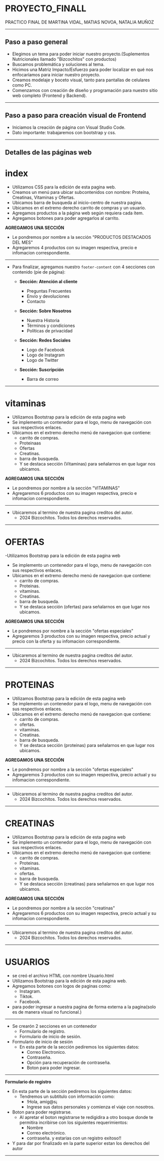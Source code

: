 # PROYECTO_FINALL
PRACTICO FINAL DE MARTINA VIDAL, MATIAS NOVOA, NATALIA MUÑOZ

---

## Paso a paso general

- Elegimos un tema para poder iniciar nuestro proyecto.(Suplementos Nutricionales llamado "Bizcochitos" con productos)
- Buscamos problemática y soluciones al tema.
- Hicimos una Matriz Impacto/Esfuerzo para poder localizar en qué nos enfocaríamos para iniciar nuestro proyecto.
- Creamos modelaje y boceto visual, tanto para pantallas de celulares como PC.
- Comenzamos con creación de diseño y programación para nuestro sitio web completo (Frontend y Backend).

---

## Paso a paso para creación visual de Frontend

- Iniciamos la creación de página con Visual Studio Code.
- Dato importante: trabajaremos con bootstrap y css.
------

## Detalles de las páginas web

# index
-  Utilizamos CSS para la edición de esta pagina web.
- Creamos un menú para ubicar subcontenidos con nombre: Proteína, Creatinas, Vitaminas y Ofertas.
- Ubicamos barra de busqueda al inicio-centro de nuestra pagina.
- Ubicamos en el extremo derecho carrito de compras y un usuario.
- Agregamos productos a la página web según requiera cada ítem.
- Agregamos botones para poder agregarlos al carrito.

**AGREGAMOS UNA SECCIÓN**
   - Le pondremos por nombre a la sección "PRODUCTOS DESTACADOS DEL MES"
   - Agregaremos 4 productos con su imagen respectiva, precio e infomacion correspondiente.
   --------

- Para finalizar, agregamos nuestro `footer-content` con 4 secciones con contenido (pie de página):

  - **Sección: Atención al cliente**
    - Preguntas Frecuentes
    - Envío y devoluciones
    - Contacto

  - **Sección: Sobre Nosotros**
    - Nuestra Historia
    - Términos y condiciones
    - Políticas de privacidad

  - **Sección: Redes Sociales**
    - Logo de Facebook
    - Logo de Instagram
    - Logo de Twitter

  - **Sección: Suscripción**
    - Barra de correo

---

# vitaminas
- Utilizamos Bootstrap para la edición de esta pagina web
- Se implemento un contenedor para el logo, menu de navegación con sus respectivos enlaces.
- Ubicamos en el extremo derecho menú de navegacion que contiene:
    - carrito de compras.
    - Proteinaas
    - Ofertas
    - Creatinas.
    - barra de busqueda.
    - Y se destaca sección (Vitaminas) para señalarnos en que lugar nos ubicamos.

**AGREGAMOS UNA SECCIÓN**
  - Le pondremos por nombre a la sección "VITAMINAS"
   - Agregaremos 6 productos con su imagen respectiva, precio e        infomacion correspondiente.
   -------
- Ubicaremos al termino de nuestra pagina creditos del autor.
   - 2024 Bizcochitos. Todos los derechos reservados.
----------

# OFERTAS
-Utilizamos Bootstrap para la edición de esta pagina web
- Se implemento un contenedor para el logo, menu de navegación con sus respectivos enlaces.
- Ubicamos en el extremo derecho menú de navegacion que contiene:
    - carrito de compras.
    - Proteinas.
    - vitaminas.
    - Creatinas.
    - barra de busqueda.
    - Y se destaca sección (ofertas) para señalarnos en que lugar nos ubicamos.

**AGREGAMOS UNA SECCIÓN**
  - Le pondremos por nombre a la sección "ofertas especiales"
   - Agregaremos 3 productos con su imagen respectiva, precio actual y precio con la oferta y su infomacion correspondiente.
  ----
- Ubicaremos al termino de nuestra pagina creditos del autor.
   - 2024 Bizcochitos. Todos los derechos reservados.

------

# PROTEINAS
- Utilizamos Bootstrap para la edición de esta pagina web
- Se implemento un contenedor para el logo, menu de navegación con sus respectivos enlaces.
- Ubicamos en el extremo derecho menú de navegacion que contiene:
    - carrito de compras.
    - ofertas.
    - vitaminas.
    - Creatinas.
    - barra de busqueda.
    - Y se destaca sección (proteinas) para señalarnos en que lugar nos ubicamos.

**AGREGAMOS UNA SECCIÓN**
  - Le pondremos por nombre a la sección "ofertas especiales"
   - Agregaremos 3 productos con su imagen respectiva, precio actual y su infomacion correspondiente.
   -------
- Ubicaremos al termino de nuestra pagina creditos del autor.
   - 2024 Bizcochitos. Todos los derechos reservados.

-------

# CREATINAS

- Utilizamos Bootstrap para la edición de esta pagina web
- Se implemento un contenedor para el logo, menu de navegación con sus respectivos enlaces.
- Ubicamos en el extremo derecho menú de navegacion que contiene:
    - carrito de compras.
    - Proteinas.
    - vitaminas.
    - ofertas.
    - barra de busqueda.
    - Y se destaca sección (creatinas) para señalarnos en que lugar nos ubicamos.

**AGREGAMOS UNA SECCIÓN**
  - Le pondremos por nombre a la sección "creatinas"
   - Agregaremos 6 productos con su imagen respectiva, precio actual y su infomacion correspondiente.
   -------
- Ubicaremos al termino de nuestra pagina creditos del autor.
   - 2024 Bizcochitos. Todos los derechos reservados.

------


# USUARIOS
- se creó el archivo HTML con nombre Usuario.html
- Utilizamos Bootstrap para la edición de esta pagina web.
- Agregamos botones con logos de paginas como: 
    - Instagram.
    - Tiktok.
    - Facebook.
- para poder ingresar a nuestra pagina de forma externa a la pagina(solo es de manera visual no funcional.)
------
- Se crearón 2 secciones en un contenedor
    - Formulario de registro.
    - Formulario de inicio de sesión.
- Formulario de inicio de sesión
    - En esta parte de la sección pediremos los siguientes datos:
      - Correo Electronico.
      - Contraseña.
      - Opción para recuperación de contraseña.
      - Boton para poder ingresar.
-----------
**Formulario de registro**
  - En esta parte de la sección pediremos los siguientes datos:
    - Tendremos un subtitulo con información como:
       - !Hola, amig@s¡
       - Ingrese sus datos personales y comienza el viaje con nosotros.
  - Boton para poder registrarse.
    - Al apretar el boton registrarse te redigidira a otro bosque donde te permitira incribirse con los siguientes requerimientos:
      - Nombre
      - Correo electrónico.
      - contraseña.
   y estarias con un registro exitoso!!
   - Y para dar por finalizado en la parte superior estan los derechos del autor
   
---------------------

